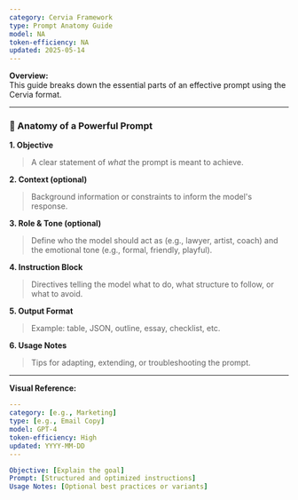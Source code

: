 ```yaml
---
category: Cervia Framework
type: Prompt Anatomy Guide
model: NA
token-efficiency: NA
updated: 2025-05-14
---
```


**Overview:**  
This guide breaks down the essential parts of an effective prompt using the Cervia format.

---

### 🧠 Anatomy of a Powerful Prompt

**1. Objective**  
> A clear statement of *what* the prompt is meant to achieve.

**2. Context (optional)**  
> Background information or constraints to inform the model's response.

**3. Role & Tone (optional)**  
> Define who the model should act as (e.g., lawyer, artist, coach) and the emotional tone (e.g., formal, friendly, playful).

**4. Instruction Block**  
> Directives telling the model what to do, what structure to follow, or what to avoid.

**5. Output Format**  
> Example: table, JSON, outline, essay, checklist, etc.

**6. Usage Notes**  
> Tips for adapting, extending, or troubleshooting the prompt.

---

**Visual Reference:**  
```yaml
---
category: [e.g., Marketing]
type: [e.g., Email Copy]
model: GPT-4
token-efficiency: High
updated: YYYY-MM-DD
---

Objective: [Explain the goal]
Prompt: [Structured and optimized instructions]
Usage Notes: [Optional best practices or variants]